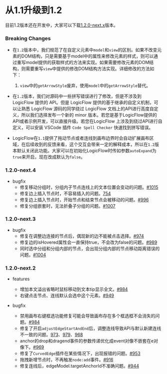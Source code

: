 # 从1.1升级到1.2

目前1.2版本还在开发中，大家可以下载[1.2.0-next.x](https://www.npmjs.com/package/@logicflow/core?activeTab=versions)版本。


### Breaking Changes

- 在`1.2`版本中，我们规范了在自定义元素中`model`和`view`的区别。如果不改变元素的DOM结构，只是需要基于model中的属性来修改元素的样式，则可以通过重写model提供的获取样式的方法来实现。如果需要修改元素的DOM结构，则需要重写`view`中提供的修改DOM结构方法实现。详细修改的方法如下：
  1. `view`中的`getArrowStyle`废弃，使用`model`中的`getArrowStyle`替代。

- 在`1.2`版本，我们对源码中一些拼写错误进行了修改，但是不涉及到 LogicFlow 提供的 API。但是 LogicFlow 提供的基于继承的自定义机制，可以让熟悉 LogicFlow 源码的同学绕过 LogicFlow 文档上的API进行高度自定义，所以我们选择发布一个新的 minor 版本。若您是基于LogicFlow提供的API或者示例开发，可以直接升级。若您在LogicFlow 上涉及到绕过API进行自定义，可以安装 VSCode 插件 `Code Spell Checker` 快速找到拼写错误。

- LogicFlow在`1.1`提供了拖动节点或者连线到画布边界时会自动扩展画布区域，在后续收到的反馈来看，这个交互会带来一定的解释成本，所以在`1.2`版本默认关闭此功能。大家可以在初始化LogicFlow时传如参数`autoExpand`为`true`来开启，现在改成默认为`false`。

### 1.2.0-next.4

- bugfix
  - 修复移动分组时，分组内子节点连线上的文本位置会变动的问题。[#1015](https://github.com/didi/LogicFlow/issues/1015)
  - 修复边上插入节点时，不容易插入的问题。[754](https://github.com/didi/LogicFlow/issues/754)
  - 修复边上插入节点时，开始节点和结束节点会被移动的问题。[#996](https://github.com/didi/LogicFlow/issues/996)
  - 修复分组嵌套时，无法折叠子分组的问题。[#1007](https://github.com/didi/LogicFlow/issues/1007)

### 1.2.0-next.3

- bugfix
  - 修复在调整边连接的节点后，偶现新的边不能被点击选择。[#974](https://github.com/didi/LogicFlow/issues/974)
  - 修复边的isHovered属性会一直保持true，不会改为false的问题。[#989](https://github.com/didi/LogicFlow/issues/989)
  - 同时选中分组和分组内部的节点，会出现分组内部的节点移动距离错误的问题。[#1004](https://github.com/didi/LogicFlow/issues/1004)

### 1.2.0-next.2

- features
  - 增加本文溢出省略时鼠标移动到文本tip显示全文。[#984](https://github.com/didi/LogicFlow/issues/984)
  - 右键点击节点、连线默认会选中这个元素。[#949](https://github.com/didi/LogicFlow/pull/949)
    
- bugfix
  - 禁用画布右键框选功能修复可能会导致画布存在多个框选框不会消失的问题。[#984](https://github.com/didi/LogicFlow/issues/985)
  - 修复了开启`adjustEdgeStartAndEnd`后，调整连线导致API与默认新建连线不一致的问题。[973](https://github.com/didi/LogicFlow/pull/973)、[979](https://github.com/didi/LogicFlow/pull/979)、[968](https://github.com/didi/LogicFlow/pull/968)
  - anchor的drop和dragend事件的参数传递优化成event对像不嵌套在e对像下。[#969](https://github.com/didi/LogicFlow/pull/969)
  - 修复了`CurvedEdge`插件在某些情况下，出现报错的问题。[#953](https://github.com/didi/LogicFlow/pull/953)
  - 拖拽新增节点时，不再触发`node:add`事件。[#916](https://github.com/didi/LogicFlow/pull/916)
  - 修复连线后，edgeModel.targetAnchorId不准确问题。[#944](https://github.com/didi/LogicFlow/issues/944)
  
